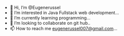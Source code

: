 - 👋 Hi, I’m @Eugenerussel
- 👀 I’m interested in Java Fullstack web development...
- 🌱 I’m currently learning programming...
- 💞️ I’m looking to collaborate on git hub..
- 📫 How to reach me eugenerussel007@gmail.com...

<!---
Eugenerussel/Eugenerussel is a ✨ special ✨ repository because its `README.md` (this file) appears on your GitHub profile.
You can click the Preview link to take a look at your changes.
--->

